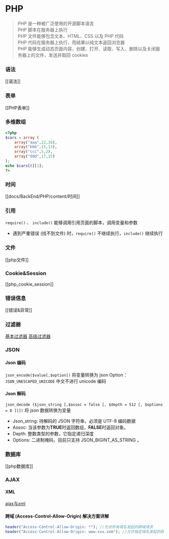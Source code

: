 # PHP
> PHP 是一种被广泛使用的开源脚本语言  
> PHP 脚本在服务器上执行  
> PHP 文件能够包含文本、HTML、CSS 以及 PHP 代码  
> PHP 代码在服务器上执行，而结果以纯文本返回浏览器  
> PHP 能够生成动态页面内容，创建、打开、读取、写入、删除以及关闭服务器上的文件，发送并取回 cookies 

### 语法
[[语法]]
### 表单
[[PHP表单]]
### 多维数组
```php
<?php
$cars = array (
  	array("aaa",22,18),
  	array("bbb",15,13),
  	array("ccc",5,2),
  	array("ddd",17,15)
);
echo $cars[0][1];
?>
```
### 时间
[[docs/BackEnd/PHP/content/时间]]
### 引用
`require()` 、 `include()`
能够调用引用页面的脚本，调用变量和参数
- 遇到严重错误 (找不到文件) 时，`require()` 不继续执行，`include()` 继续执行
### 文件
[[php文件]]
### Cookie&Session
[[php_cookie_session]]
### 错误信息
[[错误&异常]]
### 过滤器
[基本过滤器](https://www.runoob.com/php/php-filter.html)
[高级过滤器](https://www.runoob.com/php/php-filter-advanced.html)
### JSON
#### Json 编码
`json_encode($value[,$option])`
将变量转换为 json
Option：`JSON_UNESCAPED_UNICODE` 中文不进行 unicode 编码
#### Json 解码
`json_decode ($json_string [,$assoc = false [, $depth = 512 [, $options = 0 ]]])`
将 json 数据转换为变量
- Json_string: 待解码的 JSON 字符串，必须是 UTF-8 编码数据
- Assoc: 当该参数为**TRUE**时返回数组，**FALSE**时返回对象。
- Depth: 整数类型的参数，它指定递归深度
- Options: 二进制掩码，目前只支持 JSON_BIGINT_AS_STRING 。	
### 数据库
[[php数据库]]

### AJAX
#### XML
[ajax与xml](https://www.runoob.com/php/php-ajax-xml.html)
#### 跨域 (Access-Control-Allow-Origin) 解决方案详解
```php
header("Access-Control-Allow-Origin: *"); //允许所有域名发起的跨域请求
header("Access-Control-Allow-Origin: www.xxx.xom"); //允许指定域名发起的跨域请求
```